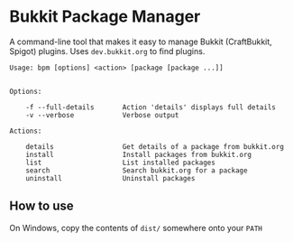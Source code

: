 # Bukkit Package Manager #

A command-line tool that makes it easy to manage Bukkit (CraftBukkit, Spigot) plugins. Uses `dev.bukkit.org` to find plugins.

    Usage: bpm [options] <action> [package [package ...]]
    
    
    Options:
    
        -f --full-details       Action 'details' displays full details
        -v --verbose            Verbose output
    
    Actions:
    
        details                 Get details of a package from bukkit.org
        install                 Install packages from bukkit.org
        list                    List installed packages
        search                  Search bukkit.org for a package
        uninstall               Uninstall packages

## How to use ##

On Windows, copy the contents of `dist/` somewhere onto your `PATH`